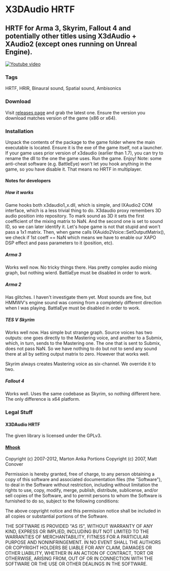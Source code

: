 # X3DAudio HRTF
## HRTF for Arma 3, Skyrim, Fallout 4 and potentially other titles using X3dAudio + XAudio2 (except ones running on Unreal Engine).

[![Youtube video](http://s24.postimg.org/iozt6p9ut/skyrim_fake_youtube.png)](http://www.youtube.com/watch?v=hsCgaMeTVG0)

### Tags
HRTF, HRIR, Binaural sound, Spatial sound, Ambisonics

### Download

Visit [releases page](https://github.com/kosumosu/x3daudio1_7_hrtf/releases) and grab the latest one. Ensure the version you download matches version of the game (x86 or x64).

### Installation
Unpack the contents of the package to the game folder where the main executable is located. Ensure it is the exe of the game itself, not a launcher. If your game uses prior version of x3daudio (earlier than 1.7), you can try to rename the dll to the one the game uses. Run the game. Enjoy!
Note: some anti-cheat software (e.g. BattleEye) won't let you hook anything in the game, so you have disable it. That means no HRTF in multiplayer.

#### Notes for developers
##### How it works
Game hooks both x3daudio1_x.dll, which is simple, and IXAudio2 COM interface, which is a less trivial thing to do.
X3daudio proxy remembers 3D audio position into repository. To mark sound as 3D it sets the first coefficient of the mixing matrix to NaN. And the second one is set to sound ID, so we can later identify it. Let's hope game is not that stupid and won't pass a 1x1 matrix.
Then, when game calls IXAuido2Voice::SetOutputMatrix(), we check if 1st coeff == NaN which means we have to enable our XAPO DSP effect and pass parameters to it (position, etc).

##### Arma 3
Works well now. No tricky things there. Has pretty complex audio mixing graph, but nothing wierd. BattlaEye must be disabled in order to work.

##### Arma 2
Has glitches. I haven't investigate them yet. Most sounds are fine, but HMMWV's engine sound was coming from a completely different direction when I was playing. BattlaEye must be disabled in order to work.

##### TES V Skyrim
Works well now. Has simple but strange graph. Source voices has two outputs: one goes directly to the Mastering voice, and another to a Submix, which, in turn, sends to the Mastering one. The one that is sent to Submix, does not pass NaN. So we have nothing to do but not to send any sound there at all by setting output matrix to zero. However that works well.

Skyrim always creates Mastering voice as six-channel. We override it to two.

##### Fallout 4
Works well. Uses the same codebase as Skyrim, so nothing different here. The only difference is x64 platform.


### Legal Stuff
#### X3DAudio HRTF
The given library is licensed under the GPLv3.

#### [Mhook](http://codefromthe70s.org/mhook24.aspx)
Copyright (c) 2007-2012, Marton Anka
Portions Copyright (c) 2007, Matt Conover

Permission is hereby granted, free of charge, to any person obtaining a copy of this software and associated documentation files (the "Software"), to deal in the Software without restriction, including without limitation the rights to use, copy, modify, merge, publish, distribute, sublicense, and/or sell copies of the Software, and to permit persons to whom the Software is furnished to do so, subject to the following conditions:

The above copyright notice and this permission notice shall be included in all copies or substantial portions of the Software.

THE SOFTWARE IS PROVIDED "AS IS", WITHOUT WARRANTY OF ANY KIND, EXPRESS OR IMPLIED, INCLUDING BUT NOT LIMITED TO THE WARRANTIES OF MERCHANTABILITY, FITNESS FOR A PARTICULAR PURPOSE AND NONINFRINGEMENT. IN NO EVENT SHALL THE AUTHORS OR COPYRIGHT HOLDERS BE LIABLE FOR ANY CLAIM, DAMAGES OR OTHER LIABILITY, WHETHER IN AN ACTION OF CONTRACT, TORT OR OTHERWISE, ARISING FROM, OUT OF OR IN CONNECTION WITH THE SOFTWARE OR THE USE OR OTHER DEALINGS IN THE SOFTWARE.
